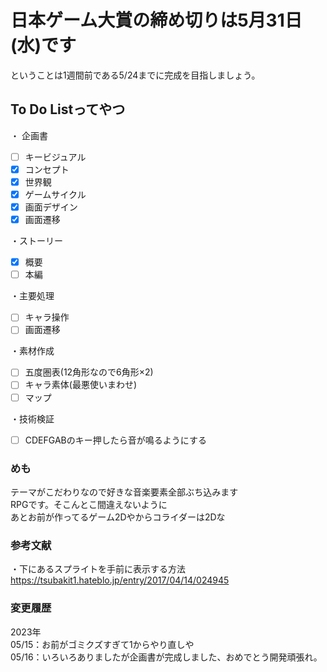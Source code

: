 # 日本ゲーム大賞の締め切りは5月31日(水)です  
ということは1週間前である5/24までに完成を目指しましょう。

## To Do Listってやつ  
・ 企画書
- [ ] キービジュアル
- [X] コンセプト
- [X] 世界観
- [X] ゲームサイクル
- [X] 画面デザイン
- [X] 画面遷移  

・ストーリー
- [X] 概要
- [ ] 本編  

・主要処理
- [ ] キャラ操作
- [ ] 画面遷移　　

・素材作成　　
- [ ] 五度圏表(12角形なので6角形×2)  
- [ ] キャラ素体(最悪使いまわせ)  
- [ ] マップ  

・技術検証  
- [ ] CDEFGABのキー押したら音が鳴るようにする  

### めも
テーマがこだわりなので好きな音楽要素全部ぶち込みます    
RPGです。そこんとこ間違えないように  
あとお前が作ってるゲーム2Dやからコライダーは2Dな  

### 参考文献  
・下にあるスプライトを手前に表示する方法  
https://tsubakit1.hateblo.jp/entry/2017/04/14/024945  

### 変更履歴
2023年  
05/15：お前がゴミクズすぎて1からやり直しや  
05/16：いろいろありましたが企画書が完成しました、おめでとう開発頑張れ。  